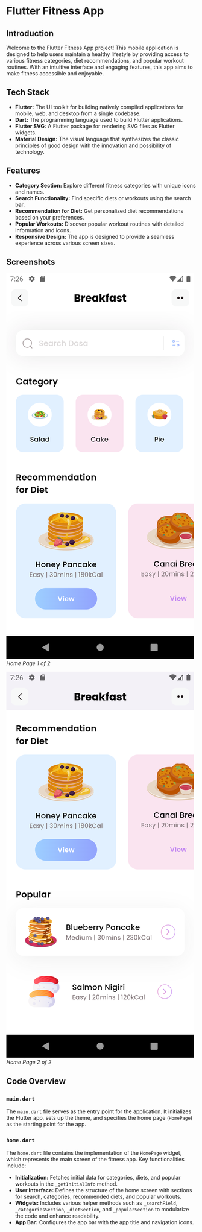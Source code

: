 # Flutter Fitness App

## Introduction

Welcome to the Flutter Fitness App project! This mobile application is designed to help users maintain a healthy lifestyle by providing access to various fitness categories, diet recommendations, and popular workout routines. With an intuitive interface and engaging features, this app aims to make fitness accessible and enjoyable.

## Tech Stack

- **Flutter:** The UI toolkit for building natively compiled applications for mobile, web, and desktop from a single codebase.
- **Dart:** The programming language used to build Flutter applications.
- **Flutter SVG:** A Flutter package for rendering SVG files as Flutter widgets.
- **Material Design:** The visual language that synthesizes the classic principles of good design with the innovation and possibility of technology.

## Features

- **Category Section:** Explore different fitness categories with unique icons and names.
- **Search Functionality:** Find specific diets or workouts using the search bar.
- **Recommendation for Diet:** Get personalized diet recommendations based on your preferences.
- **Popular Workouts:** Discover popular workout routines with detailed information and icons.
- **Responsive Design:** The app is designed to provide a seamless experience across various screen sizes.

## Screenshots

![Screenshot 1](./screenshots/flutter_01.png)
_Home Page 1 of 2_

![Screenshot 2](./screenshots/flutter_02.png)
_Home Page 2 of 2_

## Code Overview

### `main.dart`

The `main.dart` file serves as the entry point for the application. It initializes the Flutter app, sets up the theme, and specifies the home page (`HomePage`) as the starting point for the app.

### `home.dart`

The `home.dart` file contains the implementation of the `HomePage` widget, which represents the main screen of the fitness app. Key functionalities include:

- **Initialization:** Fetches initial data for categories, diets, and popular workouts in the `_getInitialInfo` method.
- **User Interface:** Defines the structure of the home screen with sections for search, categories, recommended diets, and popular workouts.
- **Widgets:** Includes various helper methods such as `_searchField`, `_categoriesSection`, `_dietSection`, and `_popularSection` to modularize the code and enhance readability.
- **App Bar:** Configures the app bar with the app title and navigation icons.
